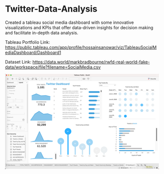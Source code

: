 # Twitter-Data-Analysis
Created a tableau social media dashboard with some innovative visualizations and KPIs that offer data-driven insights for decision making and facilitate in-depth data analysis.<br>

Tableau Portfolio Link: https://public.tableau.com/app/profile/hossainsanowar/viz/TableauSocialMediaDashboard/Dashboard1 <br>

Dataset Link: https://data.world/markbradbourne/rwfd-real-world-fake-data/workspace/file?filename=SocialMedia.csv

![](readme_resources/twitter_dashboard.png)
